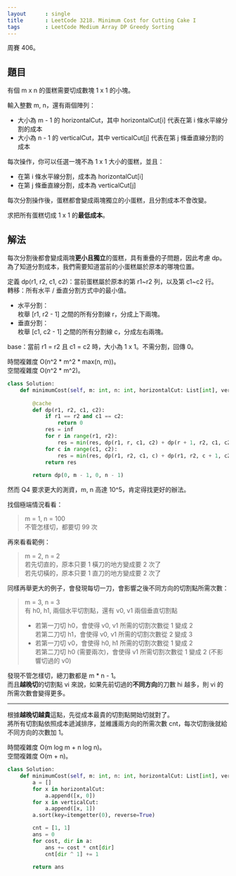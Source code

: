 ```yaml
---
layout      : single
title       : LeetCode 3218. Minimum Cost for Cutting Cake I
tags        : LeetCode Medium Array DP Greedy Sorting
---
```

周賽 406。

## 題目

有個 m x n 的蛋糕需要切成數塊 1 x 1 的小塊。  

輸入整數 m, n，還有兩個陣列：  

- 大小為 m - 1 的 horizontalCut，其中 horizontalCut[i] 代表在第 i 條水平線分割的成本  
- 大小為 n - 1 的 verticalCut，其中 verticalCut[j] 代表在第 j 條垂直線分割的成本  

每次操作，你可以任選一塊不為 1 x 1 大小的蛋糕，並且：  

- 在第 i 條水平線分割，成本為 horizontalCut[i]  
- 在第 j 條垂直線分割，成本為 verticalCut[j]  

每次分割操作後，蛋糕都會變成兩塊獨立的小蛋糕，且分割成本不會改變。  

求把所有蛋糕切成 1 x 1 的**最低成本**。  

## 解法

每次分割後都會變成兩塊**更小且獨立**的蛋糕，具有重疊的子問題，因此考慮 dp。  
為了知道分割成本，我們需要知道當前的小蛋糕屬於原本的哪塊位置。  

定義 dp(r1, r2, c1, c2)：當前蛋糕屬於原本的第 r1\~r2 列，以及第 c1\~c2 行。  
轉移：所有水平 / 垂直分割方式中的最小值。  

- 水平分割：  
    枚舉 [r1, r2 - 1] 之間的所有分割線 r，分成上下兩塊。  
- 垂直分割：  
    枚舉 [c1, c2 - 1] 之間的所有分割線 c，分成左右兩塊。  

base：當前 r1 = r2 且 c1 = c2 時，大小為 1 x 1。不需分割，回傳 0。  

時間複雜度 O(n^2 \* m^2 \* max(n, m))。  
空間複雜度 O(n^2 \* m^2)。  

```python
class Solution:
    def minimumCost(self, m: int, n: int, horizontalCut: List[int], verticalCut: List[int]) -> int:
        
        @cache
        def dp(r1, r2, c1, c2):
            if r1 == r2 and c1 == c2:
                return 0
            res = inf
            for r in range(r1, r2):
                res = min(res, dp(r1, r, c1, c2) + dp(r + 1, r2, c1, c2) + horizontalCut[r])
            for c in range(c1, c2):
                res = min(res, dp(r1, r2, c1, c) + dp(r1, r2, c + 1, c2) + verticalCut[c])
            return res
        
        return dp(0, m - 1, 0, n - 1)
```

然而 Q4 要求更大的測資，m, n 高達 10^5，肯定得找更好的辦法。  

找個極端情況看看：  
> m = 1, n = 100  
> 不管怎樣切，都要切 99 次  

再來看看範例：  
> m = 2, n = 2  
> 若先切直的，原本只要 1 橫刀的地方變成要 2 次了  
> 若先切橫的，原本只要 1 直刀的地方變成要 2 次了  

同樣再舉更大的例子，會發現每切一刀，會影響之後不同方向的切割點所需次數：  
> m = 3, n = 3  
> 有 h0, h1, 兩個水平切割點，還有 v0, v1 兩個垂直切割點  
>
> - 若第一刀切 h0，會使得 v0, v1 所需的切割次數從 1 變成 2  
>   若第二刀切 h1，會使得 v0, v1 所需的切割次數從 2 變成 3  
> - 若第一刀切 v0，會使得 h0, h1 所需的切割次數從 1 變成 2  
>   若第二刀切 h0 (需要兩次)，會使得 v1 所需切割次數從 1 變成 2 (不影響切過的 v0)  

發現不管怎樣切，總刀數都是 m \* n - 1。  
而且**越晚切**的切割點 vi 來說，如果先前切過的**不同方向**的刀數 hi 越多，則 vi 的所需次數會變得更多。  

---

根據**越晚切越貴**這點，先從成本最貴的切割點開始切就對了。  
將所有切割點依照成本遞減排序，並維護兩方向的所需次數 cnt，每次切割後就給不同方向的次數加 1。  

時間複雜度 O(m log m + n log n)。  
空間複雜度 O(m + n)。  

```python
class Solution:
    def minimumCost(self, m: int, n: int, horizontalCut: List[int], verticalCut: List[int]) -> int:
        a = []
        for x in horizontalCut:
            a.append([x, 0])
        for x in verticalCut:
            a.append([x, 1])
        a.sort(key=itemgetter(0), reverse=True)

        cnt = [1, 1]
        ans = 0
        for cost, dir in a:
            ans += cost * cnt[dir]
            cnt[dir ^ 1] += 1

        return ans
```
